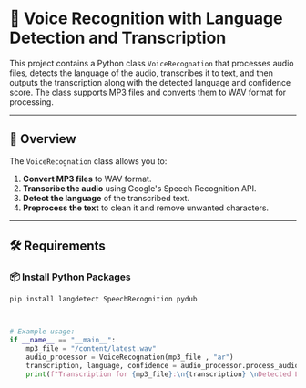 # 🎤 Voice Recognition with Language Detection and Transcription

This project contains a Python class `VoiceRecognation` that processes audio files, detects the language of the audio, transcribes it to text, and then outputs the transcription along with the detected language and confidence score. The class supports MP3 files and converts them to WAV format for processing.

---

## 📌 Overview

The `VoiceRecognation` class allows you to:

1. **Convert MP3 files** to WAV format.
2. **Transcribe the audio** using Google's Speech Recognition API.
3. **Detect the language** of the transcribed text.
4. **Preprocess the text** to clean it and remove unwanted characters.

---

## 🛠️ Requirements

### 📦 Install Python Packages

```bash
pip install langdetect SpeechRecognition pydub
```
```python


# Example usage:
if __name__ == "__main__":
    mp3_file = "/content/latest.wav"
    audio_processor = VoiceRecognation(mp3_file , "ar")
    transcription, language, confidence = audio_processor.process_audio()
    print(f"Transcription for {mp3_file}:\n{transcription} \nDetected Language: {language} with Confidence: {confidence}")

```